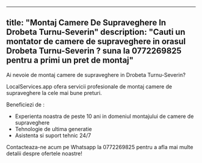 
---
title: "Montaj Camere De Supraveghere In Drobeta Turnu-Severin"
description: "Cauti un montator de camere de supraveghere in orasul Drobeta Turnu-Severin ? suna la 0772269825 pentru a primi un pret de montaj"
---


Ai nevoie de montaj camere de supraveghere in Drobeta Turnu-Severin? 

LocalServices.app ofera servicii profesionale de montaj camere de supraveghere la cele mai bune preturi. 

Beneficiezi de :
- Experienta noastra de peste 10 ani in domeniul montajului de camere de supraveghere
- Tehnologie de ultima generatie
- Asistenta si suport tehnic 24/7

Contacteaza-ne acum pe Whatsapp la 0772269825 pentru a afla mai multe detalii despre ofertele noastre!

